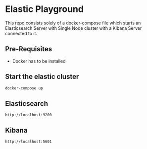 # Elastic Playground

This repo consists solely of a docker-compose file which starts an Elasticsearch Server with Single Node cluster with a Kibana Server connected to it.

## Pre-Requisites

- Docker has to be installed

## Start the elastic cluster

```sh
docker-compose up
```

## Elasticsearch

```
http://localhost:9200
```

## Kibana

```
http://localhost:5601
```

